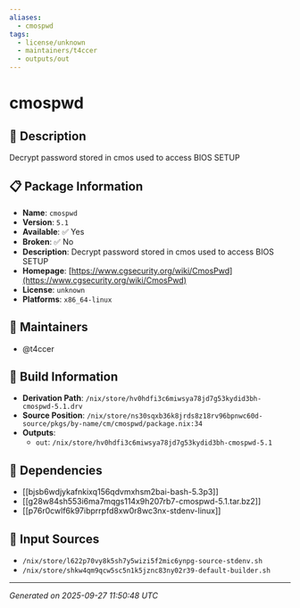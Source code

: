 ```yaml
---
aliases:
  - cmospwd
tags:
  - license/unknown
  - maintainers/t4ccer
  - outputs/out
---
```


# cmospwd

## 📝 Description

Decrypt password stored in cmos used to access BIOS SETUP

## 📋 Package Information

- **Name**: `cmospwd`
- **Version**: `5.1`
- **Available**: ✅ Yes
- **Broken**: ✅ No
- **Description**: Decrypt password stored in cmos used to access BIOS SETUP
- **Homepage**: [https://www.cgsecurity.org/wiki/CmosPwd](https://www.cgsecurity.org/wiki/CmosPwd)
- **License**: `unknown`
- **Platforms**: `x86_64-linux`
## 👥 Maintainers

- @t4ccer


## 🔧 Build Information

- **Derivation Path**: `/nix/store/hv0hdfi3c6miwsya78jd7g53kydid3bh-cmospwd-5.1.drv`
- **Source Position**: `/nix/store/ns30sqxb36k8jrds8z18rv96bpnwc60d-source/pkgs/by-name/cm/cmospwd/package.nix:34`
- **Outputs**:
  - `out`:  `/nix/store/hv0hdfi3c6miwsya78jd7g53kydid3bh-cmospwd-5.1`

## 🔗 Dependencies

- [[bjsb6wdjykafnkixq156qdvmxhsm2bai-bash-5.3p3]]
- [[g28w84sh553i6ma7mqgs114x9h207rb7-cmospwd-5.1.tar.bz2]]
- [[p76r0cwlf6k97ibprrpfd8xw0r8wc3nx-stdenv-linux]]

## 📁 Input Sources

- `/nix/store/l622p70vy8k5sh7y5wizi5f2mic6ynpg-source-stdenv.sh`
- `/nix/store/shkw4qm9qcw5sc5n1k5jznc83ny02r39-default-builder.sh`

---
*Generated on 2025-09-27 11:50:48 UTC*
